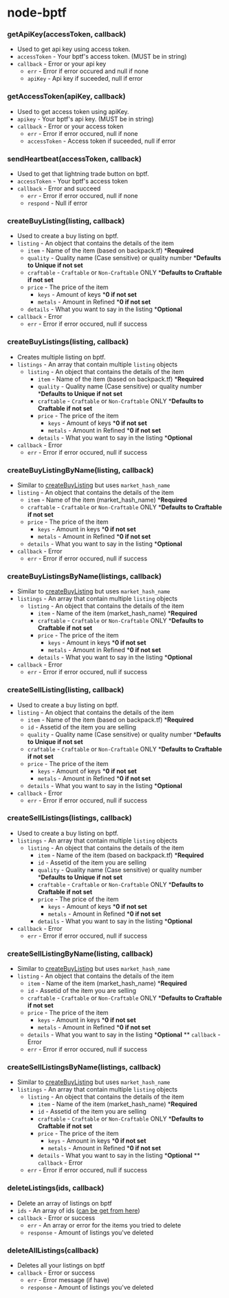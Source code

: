 # node-bptf

### getApiKey(accessToken, callback)  
* Used to get api key using access token.
* `accessToken` - Your bptf's access token. (MUST be in string)
* `callback` -  Error or your api key
	* `err` - Error if error occured and null if none
	* `apiKey` - Api key if suceeded, null if error

### getAccessToken(apiKey, callback)
* Used to get access token using apiKey.
* `apikey` - Your bptf's api key. (MUST be in string)
* `callback` - Error or your access token
	* `err` - Error if error occured, null if none
	* `accessToken` - Access token if suceeded, null if error

### sendHeartbeat(accessToken, callback)
* Used to get that lightning trade button on bptf.
* `accessToken` - Your bptf's access token
* `callback` - Error and succeed
	* `err` - Error if error occured, null if none
	* `respond` - Null if error

### createBuyListing(listing, callback)
* Used to create a buy listing on bptf.
* `listing` - An object that contains the details of the item
	* `item` - Name of the item (based on backpack.tf) ***Required**
	* `quality` - Quality name (Case sensitive) or quality number ***Defaults to Unique if not set**
	* `craftable` - `Craftable` or `Non-Craftable` ONLY ***Defaults to Craftable if not set**
	* `price` - The price of the item
		* `keys` - Amount of keys ***0 if not set**
		* `metals` - Amount in Refined ***0 if not set**
	* `details` - What you want to say in the listing ***Optional**
* `callback` - Error
	* `err` - Error if error occured, null if success

### createBuyListings(listing, callback)
* Creates multiple listing on bptf.
* `listings` - An array that contain multiple `listing` objects
	* `listing` - An object that contains the details of the item
		* `item` - Name of the item (based on backpack.tf) ***Required**
		* `quality` - Quality name (Case sensitive) or quality number ***Defaults to Unique if not set**
		* `craftable` - `Craftable` or `Non-Craftable` ONLY ***Defaults to Craftable if not set**
		* `price` - The price of the item
			* `keys` - Amount of keys ***0 if not set**
			* `metals` - Amount in Refined ***0 if not set**
		* `details` - What you want to say in the listing ***Optional**
* `callback` - Error
	* `err` - Error if error occured, null if success
	
### createBuyListingByName(listing, callback)
* Similar to [createBuyListing](https://github.com/xLeeJYx/node-bptf/wiki/Methods#createbuylistinglisting-callback) but uses `market_hash_name`
* `listing` - An object that contains the details of the item
	* `item` - Name of the item (market_hash_name) ***Required**
	* `craftable` - `Craftable` or `Non-Craftable` ONLY ***Defaults to Craftable if not set**
	* `price` - The price of the item
		* `keys` - Amount in keys ***0 if not set**
		* `metals` - Amount in Refined ***0 if not set**
	* `details` - What you want to say in the listing ***Optional**
* `callback` - Error
	* `err` - Error if error occured, null if success
	
### createBuyListingsByName(listings, callback)
* Similar to [createBuyListing](https://github.com/xLeeJYx/node-bptf/wiki/Methods#createbuylistinglisting-callback) but uses `market_hash_name`
* `listings` - An array that contain multiple `listing` objects
	* `listing` - An object that contains the details of the item
		* `item` - Name of the item (market_hash_name) ***Required**
		* `craftable` - `Craftable` or `Non-Craftable` ONLY ***Defaults to Craftable if not set**
		* `price` - The price of the item
			* `keys` - Amount in keys ***0 if not set**
			* `metals` - Amount in Refined ***0 if not set**
		* `details` - What you want to say in the listing ***Optional**
* `callback` - Error
	* `err` - Error if error occured, null if success

### createSellListing(listing, callback)
* Used to create a buy listing on bptf.
* `listing` - An object that contains the details of the item
	* `item` - Name of the item (based on backpack.tf) ***Required**
	* `id` - Assetid of the item you are selling
	* `quality` - Quality name (Case sensitive) or quality number ***Defaults to Unique if not set**
	* `craftable` - `Craftable` or `Non-Craftable` ONLY ***Defaults to Craftable if not set**
	* `price` - The price of the item
		* `keys` - Amount of keys ***0 if not set**
		* `metals` - Amount in Refined ***0 if not set**
	* `details` - What you want to say in the listing ***Optional**
* `callback` - Error
	* `err` - Error if error occured, null if success

### createSellListings(listings, callback)
* Used to create a buy listing on bptf.
* `listings` - An array that contain multiple `listing` objects
	* `listing` - An object that contains the details of the item
		* `item` - Name of the item (based on backpack.tf) ***Required**
		* `id` - Assetid of the item you are selling
		* `quality` - Quality name (Case sensitive) or quality number ***Defaults to Unique if not set**
		* `craftable` - `Craftable` or `Non-Craftable` ONLY ***Defaults to Craftable if not set**
		* `price` - The price of the item
			* `keys` - Amount of keys ***0 if not set**
			* `metals` - Amount in Refined ***0 if not set**
		* `details` - What you want to say in the listing ***Optional**
* `callback` - Error
	* `err` - Error if error occured, null if success

### createSellListingByName(listing, callback)
* Similar to [createBuyListing](https://github.com/xLeeJYx/node-bptf/wiki/Methods#createselllistinglisting-callback) but uses `market_hash_name`
* `listing` - An object that contains the details of the item
	* `item` - Name of the item (market_hash_name) ***Required**
	* `id` - Assetid of the item you are selling
	* `craftable` - `Craftable` or `Non-Craftable` ONLY ***Defaults to Craftable if not set**
	* `price` - The price of the item
		* `keys` - Amount in keys ***0 if not set**
		* `metals` - Amount in Refined ***0 if not set**
	* `details` - What you want to say in the listing ***Optional**
** `callback` - Error
	* `err` - Error if error occured, null if success
	
### createSellListingsByName(listings, callback)
* Similar to [createBuyListing](https://github.com/xLeeJYx/node-bptf/wiki/Methods#createselllistinglisting-callback) but uses `market_hash_name`
* `listings` - An array that contain multiple `listing` objects
	* `listing` - An object that contains the details of the item
		* `item` - Name of the item (market_hash_name) ***Required**
		* `id` - Assetid of the item you are selling
		* `craftable` - `Craftable` or `Non-Craftable` ONLY ***Defaults to Craftable if not set**
		* `price` - The price of the item
			* `keys` - Amount in keys ***0 if not set**
			* `metals` - Amount in Refined ***0 if not set**
		* `details` - What you want to say in the listing ***Optional**
** `callback` - Error
	* `err` - Error if error occured, null if success
	
### deleteListings(ids, callback)
* Delete an array of listings on bptf
* `ids` - An array of ids ([can be get from here](https://backpack.tf/api/classifieds/listings/v1?token=))
* `callback` - Error or success
	* `err` - An array or error for the items you tried to delete
	* `response` - Amount of listings you've deleted

### deleteAllListings(callback)
* Deletes all your listings on bptf
* `callback` - Error or success
	* `err` - Error message (if have)
	* `response` - Amount of listings you've deleted
